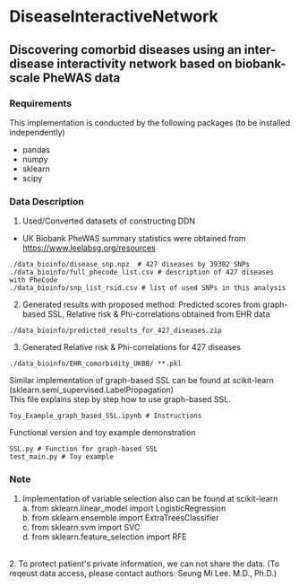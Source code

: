 # DiseaseInteractiveNetwork

## Discovering comorbid diseases using an inter-disease interactivity network based on biobank-scale PheWAS data

### Requirements
This implementation is conducted by the following packages (to be installed independently)
  * pandas
  * numpy
  * sklearn
  * scipy

### Data Description
1. Used/Converted datasets of constructing DDN
  * UK Biobank PheWAS summary statistics were obtained from https://www.leelabsg.org/resources
```  
./data_bioinfo/disease_snp.npz  # 427 diseases by 39382 SNPs
./data_bioinfo/full_phecode_list.csv # description of 427 diseases with PheCode
./data_bioinfo/snp_list_rsid.csv # list of used SNPs in this analysis
```

2. Generated results with proposed method: Predicted scores from graph-based SSL, Relative risk & Phi-correlations obtained from EHR data
```
./data_bioinfo/predicted_results_for_427_diseases.zip 
```

3. Generated Relative risk & Phi-correlations for 427 diseases
```
./data_bioinfo/EHR_comorbidity_UKBB/ **.pkl 
```


Similar implementation of graph-based SSL can be found at scikit-learn (sklearn.semi_supervised.LabelPropagation) <br>
This file explains step by step how to use graph-based SSL.
```
Toy_Example_graph_based_SSL.ipynb # Instructions
```
  
  Functional version and toy example demonstration
```  
SSL.py # Function for graph-based SSL
test_main.py # Toy example
```
  
### Note
  1. Implementation of variable selection also can be found at scikit-learn <br>
    a. from sklearn.linear_model import LogisticRegression<br>
    b. from sklearn.ensemble import ExtraTreesClassifier<br>
    c. from sklearn.svm import SVC<br>
    d. from sklearn.feature_selection import RFE<br>
  <br>
  2. To protect patient's private information, we can not share the data. (To reqeust data access, please contact authors: Seung Mi Lee. M.D., Ph.D.)
